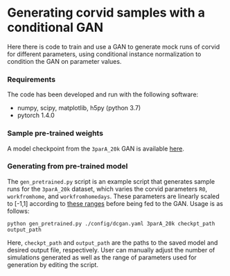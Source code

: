 # Generating corvid samples with a conditional GAN

Here there is code to train and use a GAN to generate mock runs of corvid for different parameters, using conditional instance normalization to condition the GAN on parameter values.

### Requirements
The code has been developed and run with the following software:
* numpy, scipy, matplotlib, h5py (python 3.7)
* pytorch 1.4.0

### Sample pre-trained weights
A model checkpoint from the `3parA_20k` GAN is available [here](https://portal.nersc.gov/project/m3623/pretrained/3parA_20k/).

### Generating from pre-trained model
The `gen_pretrained.py` script is an example script that generates sample runs for the `3parA_20k` dataset, which varies the corvid parameters `R0`, `workfromhome`, and `workfromhomedays`. These parameters are linearly scaled to [-1,1] according to [these ranges](https://github.com/exalearn/epiCorvid/blob/b36765e80f321860068f60dbe40f3af17b59c34f/corvid_march/HISTORY#L149) before being fed to the GAN. Usage is as follows:
```
python gen_pretrained.py ./config/dcgan.yaml 3parA_20k checkpt_path output_path
```
Here, `checkpt_path` and `output_path` are the paths to the saved model and desired output file, respectively. User can manually adjust the number of simulations generated as well as the range of parameters used for generation by editing the script.
